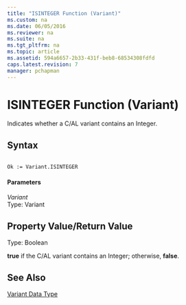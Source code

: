 ```yaml
---
title: "ISINTEGER Function (Variant)"
ms.custom: na
ms.date: 06/05/2016
ms.reviewer: na
ms.suite: na
ms.tgt_pltfrm: na
ms.topic: article
ms.assetid: 594a6657-2b33-431f-beb8-68534308fdfd
caps.latest.revision: 7
manager: pchapman
---
```

# ISINTEGER Function (Variant)
Indicates whether a C\/AL variant contains an Integer.  
  
## Syntax  
  
```  
  
Ok := Variant.ISINTEGER  
```  
  
#### Parameters  
 *Variant*  
 Type: Variant  
  
## Property Value\/Return Value  
 Type: Boolean  
  
 **true** if the C\/AL variant contains an Integer; otherwise, **false**.  
  
## See Also  
 [Variant Data Type](Variant-Data-Type.md)